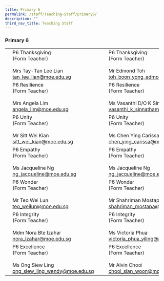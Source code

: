 ```yaml
---
title: Primary 6
permalink: /staff/Teaching-Staff/primary6/
description: ""
third_nav_title: Teaching Staff
---
```

### Primary 6


|  	|  	|  	|  	|  	|
|---	|---	|---	|---	|---	|
| 	| P6 Thanksgiving<br>(Form Teacher)<br><br>Mrs Tay-Tan Lee Lian<br>tan_lee_lian@moe.edu.sg	|   	|  	| P6 Thanksgiving<br>(Form Teacher)<br><br>Mr Edmond Toh<br>toh_boon_yong_edmond@moe.edu.sg	|
| 	| P6 Resilience<br>(Form Teacher)<br><br>Mrs Angela Lim<br>angela_lim@moe.edu.sg 	|   	| 	| P6 Resilience<br>(Form Teacher)<br><br>Ms Vasanthi D/O K Sinnathamby<br>vasanthi_k_sinnathamby@moe.edu.sg	|
| | P6 Unity<br>(Form Teacher)<br><br>Mr Sitt Wei Kian<br>sitt_wei_kian@moe.edu.sg 	|   	| 	| P6 Unity<br>(Form Teacher)<br><br>Ms Chen Ying Carissa<br>chen_ying_carissa@moe.edu.sg|
| 	| P6 Empathy<br>(Form Teacher)<br><br>Ms Jacqueline Ng<br>ng_jacqueline@moe.edu.sg 	|   	|  	|   P6 Empathy<br>(Form Teacher)<br><br>Ms Jacqueline Ng<br>ng_jacqueline@moe.edu.sg 	|
| 	| P6 Wonder<br>(Form Teacher)<br><br>Mr Teo Wei Lun<br>teo_weilun@moe.edu.sg 	|   	|  	| P6 Wonder<br>(Form Teacher)<br><br>Mr Shahriman Mostapa<br>shahriman_mostapa@moe.edu.sg  	|
| | P6 Integrity<br>(Form Teacher)<br><br>Mdm Nora Bte Izahar<br>nora_izahar@moe.edu.sg 	|   	| 	| P6 Integrity<br>(Form Teacher)<br><br>Ms Victoria Phua<br>victoria_phua_yiling@moe.edu.sg 	|
| | P6 Excellence<br>(Form Teacher)<br><br>Ms Ong Siew Ling<br>ong_siew_ling_wendy@moe.edu.sg 	|   	| 	| P6 Excellence<br>(Form Teacher)<br><br>Mr Alvin Chooi<br>chooi_sian_woon@moe.edu.sg   	|